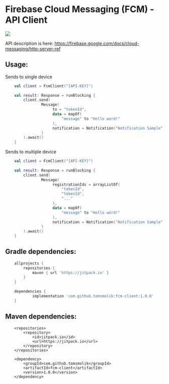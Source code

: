 # Firebase Cloud Messaging (FCM) - API Client
[![](https://jitpack.io/v/tomsmolik/fcm-client.svg?label=Release)](https://jitpack.io/#tomsmolik/fcm-client)

API description is here: https://firebase.google.com/docs/cloud-messaging/http-server-ref

## Usage:


Sends to single device
```kotlin
    val client = FcmClient("[API-KEY]")
    
    val result: Response = runBlocking {
        client.send(
                Message(
                     to = "tokenId",
                     data = mapOf(
                         "message" to "Hello word!"
                     ),
                     notification = Notification("Notification Sample")
                )
        ).await()
    }      
```
Sends to multiple device

```kotlin
    val client = FcmClient("[API-KEY]")
    
    val result: Response = runBlocking {
        client.send(
                Message(
                     registrationIds = arrayListOf(
                         "tokenId",
                         "tokenId",
                         "..."
                     ),
                     data = mapOf(
                         "message" to "Hello word!"
                     ),
                     notification = Notification("Notification Sample")
                )
        ).await()
    }
```

## Gradle dependencies:

```gradle
	allprojects {
		repositories {
			maven { url 'https://jitpack.io' }
		}
	}
    
	dependencies {
	        implementation 'com.github.tomsmolik:fcm-client:1.0.0'
	}
```
## Maven dependencies:

```maven
	<repositories>
		<repository>
		    <id>jitpack.io</id>
		    <url>https://jitpack.io</url>
		</repository>
	</repositories>
    
	<dependency>
	    <groupId>com.github.tomsmolik</groupId>
	    <artifactId>fcm-client</artifactId>
	    <version>1.0.0</version>
	</dependency>
```
